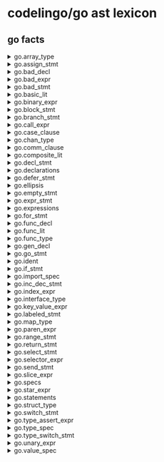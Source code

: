 # codelingo/go ast lexicon



##  go facts
<details><summary>go.array_type</summary><p>

#### Example of finding every array_type and having a review flow comment on it:

```yaml
tenets:
  - name: find_all_array_type
    doc:  Example query to find all instances of array_type
    flows:
      codelingo/review
	       comments: This is a array_type.
	   query: |
	     import codelingo/ast/go

	     @ review.comment
	     go.array_type
```
</p></details>

<details><summary>go.assign_stmt</summary><p>

#### Example of finding every assign_stmt and having a review flow comment on it:

```yaml
tenets:
  - name: find_all_assign_stmt
    doc:  Example query to find all instances of assign_stmt
    flows:
      codelingo/review
	       comments: This is a assign_stmt.
	   query: |
	     import codelingo/ast/go

	     @ review.comment
	     go.assign_stmt
```
</p></details>

<details><summary>go.bad_decl</summary><p>

#### Example of finding every bad_decl and having a review flow comment on it:

```yaml
tenets:
  - name: find_all_bad_decl
    doc:  Example query to find all instances of bad_decl
    flows:
      codelingo/review
	       comments: This is a bad_decl.
	   query: |
	     import codelingo/ast/go

	     @ review.comment
	     go.bad_decl
```
</p></details>

<details><summary>go.bad_expr</summary><p>

#### Example of finding every bad_expr and having a review flow comment on it:

```yaml
tenets:
  - name: find_all_bad_expr
    doc:  Example query to find all instances of bad_expr
    flows:
      codelingo/review
	       comments: This is a bad_expr.
	   query: |
	     import codelingo/ast/go

	     @ review.comment
	     go.bad_expr
```
</p></details>

<details><summary>go.bad_stmt</summary><p>

#### Example of finding every bad_stmt and having a review flow comment on it:

```yaml
tenets:
  - name: find_all_bad_stmt
    doc:  Example query to find all instances of bad_stmt
    flows:
      codelingo/review
	       comments: This is a bad_stmt.
	   query: |
	     import codelingo/ast/go

	     @ review.comment
	     go.bad_stmt
```
</p></details>

<details><summary>go.basic_lit</summary><p>

#### Example of finding every basic_lit and having a review flow comment on it:

```yaml
tenets:
  - name: find_all_basic_lit
    doc:  Example query to find all instances of basic_lit
    flows:
      codelingo/review
	       comments: This is a basic_lit.
	   query: |
	     import codelingo/ast/go

	     @ review.comment
	     go.basic_lit
```
</p></details>

<details><summary>go.binary_expr</summary><p>

#### Example of finding every binary_expr and having a review flow comment on it:

```yaml
tenets:
  - name: find_all_binary_expr
    doc:  Example query to find all instances of binary_expr
    flows:
      codelingo/review
	       comments: This is a binary_expr.
	   query: |
	     import codelingo/ast/go

	     @ review.comment
	     go.binary_expr
```
</p></details>

<details><summary>go.block_stmt</summary><p>

#### Example of finding every block_stmt and having a review flow comment on it:

```yaml
tenets:
  - name: find_all_block_stmt
    doc:  Example query to find all instances of block_stmt
    flows:
      codelingo/review
	       comments: This is a block_stmt.
	   query: |
	     import codelingo/ast/go

	     @ review.comment
	     go.block_stmt
```
</p></details>

<details><summary>go.branch_stmt</summary><p>

#### Example of finding every branch_stmt and having a review flow comment on it:

```yaml
tenets:
  - name: find_all_branch_stmt
    doc:  Example query to find all instances of branch_stmt
    flows:
      codelingo/review
	       comments: This is a branch_stmt.
	   query: |
	     import codelingo/ast/go

	     @ review.comment
	     go.branch_stmt
```
</p></details>

<details><summary>go.call_expr</summary><p>

#### Example of finding every call_expr and having a review flow comment on it:

```yaml
tenets:
  - name: find_all_call_expr
    doc:  Example query to find all instances of call_expr
    flows:
      codelingo/review
	       comments: This is a call_expr.
	   query: |
	     import codelingo/ast/go

	     @ review.comment
	     go.call_expr
```
</p></details>

<details><summary>go.case_clause</summary><p>

#### Example of finding every case_clause and having a review flow comment on it:

```yaml
tenets:
  - name: find_all_case_clause
    doc:  Example query to find all instances of case_clause
    flows:
      codelingo/review
	       comments: This is a case_clause.
	   query: |
	     import codelingo/ast/go

	     @ review.comment
	     go.case_clause
```
</p></details>

<details><summary>go.chan_type</summary><p>

#### Example of finding every chan_type and having a review flow comment on it:

```yaml
tenets:
  - name: find_all_chan_type
    doc:  Example query to find all instances of chan_type
    flows:
      codelingo/review
	       comments: This is a chan_type.
	   query: |
	     import codelingo/ast/go

	     @ review.comment
	     go.chan_type
```
</p></details>

<details><summary>go.comm_clause</summary><p>

#### Example of finding every comm_clause and having a review flow comment on it:

```yaml
tenets:
  - name: find_all_comm_clause
    doc:  Example query to find all instances of comm_clause
    flows:
      codelingo/review
	       comments: This is a comm_clause.
	   query: |
	     import codelingo/ast/go

	     @ review.comment
	     go.comm_clause
```
</p></details>

<details><summary>go.composite_lit</summary><p>

#### Example of finding every composite_lit and having a review flow comment on it:

```yaml
tenets:
  - name: find_all_composite_lit
    doc:  Example query to find all instances of composite_lit
    flows:
      codelingo/review
	       comments: This is a composite_lit.
	   query: |
	     import codelingo/ast/go

	     @ review.comment
	     go.composite_lit
```
</p></details>

<details><summary>go.decl_stmt</summary><p>

#### Example of finding every decl_stmt and having a review flow comment on it:

```yaml
tenets:
  - name: find_all_decl_stmt
    doc:  Example query to find all instances of decl_stmt
    flows:
      codelingo/review
	       comments: This is a decl_stmt.
	   query: |
	     import codelingo/ast/go

	     @ review.comment
	     go.decl_stmt
```
</p></details>

<details><summary>go.declarations</summary><p>

#### Example of finding every declarations and having a review flow comment on it:

```yaml
tenets:
  - name: find_all_declarations
    doc:  Example query to find all instances of declarations
    flows:
      codelingo/review
	       comments: This is a declarations.
	   query: |
	     import codelingo/ast/go

	     @ review.comment
	     go.declarations
```
</p></details>

<details><summary>go.defer_stmt</summary><p>

#### Example of finding every defer_stmt and having a review flow comment on it:

```yaml
tenets:
  - name: find_all_defer_stmt
    doc:  Example query to find all instances of defer_stmt
    flows:
      codelingo/review
	       comments: This is a defer_stmt.
	   query: |
	     import codelingo/ast/go

	     @ review.comment
	     go.defer_stmt
```
</p></details>

<details><summary>go.ellipsis</summary><p>

#### Example of finding every ellipsis and having a review flow comment on it:

```yaml
tenets:
  - name: find_all_ellipsis
    doc:  Example query to find all instances of ellipsis
    flows:
      codelingo/review
	       comments: This is a ellipsis.
	   query: |
	     import codelingo/ast/go

	     @ review.comment
	     go.ellipsis
```
</p></details>

<details><summary>go.empty_stmt</summary><p>

#### Example of finding every empty_stmt and having a review flow comment on it:

```yaml
tenets:
  - name: find_all_empty_stmt
    doc:  Example query to find all instances of empty_stmt
    flows:
      codelingo/review
	       comments: This is a empty_stmt.
	   query: |
	     import codelingo/ast/go

	     @ review.comment
	     go.empty_stmt
```
</p></details>

<details><summary>go.expr_stmt</summary><p>

#### Example of finding every expr_stmt and having a review flow comment on it:

```yaml
tenets:
  - name: find_all_expr_stmt
    doc:  Example query to find all instances of expr_stmt
    flows:
      codelingo/review
	       comments: This is a expr_stmt.
	   query: |
	     import codelingo/ast/go

	     @ review.comment
	     go.expr_stmt
```
</p></details>

<details><summary>go.expressions</summary><p>

#### Example of finding every expressions and having a review flow comment on it:

```yaml
tenets:
  - name: find_all_expressions
    doc:  Example query to find all instances of expressions
    flows:
      codelingo/review
	       comments: This is a expressions.
	   query: |
	     import codelingo/ast/go

	     @ review.comment
	     go.expressions
```
</p></details>

<details><summary>go.for_stmt</summary><p>

#### Example of finding every for_stmt and having a review flow comment on it:

```yaml
tenets:
  - name: find_all_for_stmt
    doc:  Example query to find all instances of for_stmt
    flows:
      codelingo/review
	       comments: This is a for_stmt.
	   query: |
	     import codelingo/ast/go

	     @ review.comment
	     go.for_stmt
```
</p></details>

<details><summary>go.func_decl</summary><p>

#### Example of finding every func_decl and having a review flow comment on it:

```yaml
tenets:
  - name: find_all_func_decl
    doc:  Example query to find all instances of func_decl
    flows:
      codelingo/review
	       comments: This is a func_decl.
	   query: |
	     import codelingo/ast/go

	     @ review.comment
	     go.func_decl
```
</p></details>

<details><summary>go.func_lit</summary><p>

#### Example of finding every func_lit and having a review flow comment on it:

```yaml
tenets:
  - name: find_all_func_lit
    doc:  Example query to find all instances of func_lit
    flows:
      codelingo/review
	       comments: This is a func_lit.
	   query: |
	     import codelingo/ast/go

	     @ review.comment
	     go.func_lit
```
</p></details>

<details><summary>go.func_type</summary><p>

#### Example of finding every func_type and having a review flow comment on it:

```yaml
tenets:
  - name: find_all_func_type
    doc:  Example query to find all instances of func_type
    flows:
      codelingo/review
	       comments: This is a func_type.
	   query: |
	     import codelingo/ast/go

	     @ review.comment
	     go.func_type
```
</p></details>

<details><summary>go.gen_decl</summary><p>

#### Example of finding every gen_decl and having a review flow comment on it:

```yaml
tenets:
  - name: find_all_gen_decl
    doc:  Example query to find all instances of gen_decl
    flows:
      codelingo/review
	       comments: This is a gen_decl.
	   query: |
	     import codelingo/ast/go

	     @ review.comment
	     go.gen_decl
```
</p></details>

<details><summary>go.go_stmt</summary><p>

#### Example of finding every go_stmt and having a review flow comment on it:

```yaml
tenets:
  - name: find_all_go_stmt
    doc:  Example query to find all instances of go_stmt
    flows:
      codelingo/review
	       comments: This is a go_stmt.
	   query: |
	     import codelingo/ast/go

	     @ review.comment
	     go.go_stmt
```
</p></details>

<details><summary>go.ident</summary><p>

#### Example of finding every ident and having a review flow comment on it:

```yaml
tenets:
  - name: find_all_ident
    doc:  Example query to find all instances of ident
    flows:
      codelingo/review
	       comments: This is a ident.
	   query: |
	     import codelingo/ast/go

	     @ review.comment
	     go.ident
```
</p></details>

<details><summary>go.if_stmt</summary><p>

#### Example of finding every if_stmt and having a review flow comment on it:

```yaml
tenets:
  - name: find_all_if_stmt
    doc:  Example query to find all instances of if_stmt
    flows:
      codelingo/review
	       comments: This is a if_stmt.
	   query: |
	     import codelingo/ast/go

	     @ review.comment
	     go.if_stmt
```
</p></details>

<details><summary>go.import_spec</summary><p>

#### Example of finding every import_spec and having a review flow comment on it:

```yaml
tenets:
  - name: find_all_import_spec
    doc:  Example query to find all instances of import_spec
    flows:
      codelingo/review
	       comments: This is a import_spec.
	   query: |
	     import codelingo/ast/go

	     @ review.comment
	     go.import_spec
```
</p></details>

<details><summary>go.inc_dec_stmt</summary><p>

#### Example of finding every inc_dec_stmt and having a review flow comment on it:

```yaml
tenets:
  - name: find_all_inc_dec_stmt
    doc:  Example query to find all instances of inc_dec_stmt
    flows:
      codelingo/review
	       comments: This is a inc_dec_stmt.
	   query: |
	     import codelingo/ast/go

	     @ review.comment
	     go.inc_dec_stmt
```
</p></details>

<details><summary>go.index_expr</summary><p>

#### Example of finding every index_expr and having a review flow comment on it:

```yaml
tenets:
  - name: find_all_index_expr
    doc:  Example query to find all instances of index_expr
    flows:
      codelingo/review
	       comments: This is a index_expr.
	   query: |
	     import codelingo/ast/go

	     @ review.comment
	     go.index_expr
```
</p></details>

<details><summary>go.interface_type</summary><p>

#### Example of finding every interface_type and having a review flow comment on it:

```yaml
tenets:
  - name: find_all_interface_type
    doc:  Example query to find all instances of interface_type
    flows:
      codelingo/review
	       comments: This is a interface_type.
	   query: |
	     import codelingo/ast/go

	     @ review.comment
	     go.interface_type
```
</p></details>

<details><summary>go.key_value_expr</summary><p>

#### Example of finding every key_value_expr and having a review flow comment on it:

```yaml
tenets:
  - name: find_all_key_value_expr
    doc:  Example query to find all instances of key_value_expr
    flows:
      codelingo/review
	       comments: This is a key_value_expr.
	   query: |
	     import codelingo/ast/go

	     @ review.comment
	     go.key_value_expr
```
</p></details>

<details><summary>go.labeled_stmt</summary><p>

#### Example of finding every labeled_stmt and having a review flow comment on it:

```yaml
tenets:
  - name: find_all_labeled_stmt
    doc:  Example query to find all instances of labeled_stmt
    flows:
      codelingo/review
	       comments: This is a labeled_stmt.
	   query: |
	     import codelingo/ast/go

	     @ review.comment
	     go.labeled_stmt
```
</p></details>

<details><summary>go.map_type</summary><p>

#### Example of finding every map_type and having a review flow comment on it:

```yaml
tenets:
  - name: find_all_map_type
    doc:  Example query to find all instances of map_type
    flows:
      codelingo/review
	       comments: This is a map_type.
	   query: |
	     import codelingo/ast/go

	     @ review.comment
	     go.map_type
```
</p></details>

<details><summary>go.paren_expr</summary><p>

#### Example of finding every paren_expr and having a review flow comment on it:

```yaml
tenets:
  - name: find_all_paren_expr
    doc:  Example query to find all instances of paren_expr
    flows:
      codelingo/review
	       comments: This is a paren_expr.
	   query: |
	     import codelingo/ast/go

	     @ review.comment
	     go.paren_expr
```
</p></details>

<details><summary>go.range_stmt</summary><p>

#### Example of finding every range_stmt and having a review flow comment on it:

```yaml
tenets:
  - name: find_all_range_stmt
    doc:  Example query to find all instances of range_stmt
    flows:
      codelingo/review
	       comments: This is a range_stmt.
	   query: |
	     import codelingo/ast/go

	     @ review.comment
	     go.range_stmt
```
</p></details>

<details><summary>go.return_stmt</summary><p>

#### Example of finding every return_stmt and having a review flow comment on it:

```yaml
tenets:
  - name: find_all_return_stmt
    doc:  Example query to find all instances of return_stmt
    flows:
      codelingo/review
	       comments: This is a return_stmt.
	   query: |
	     import codelingo/ast/go

	     @ review.comment
	     go.return_stmt
```
</p></details>

<details><summary>go.select_stmt</summary><p>

#### Example of finding every select_stmt and having a review flow comment on it:

```yaml
tenets:
  - name: find_all_select_stmt
    doc:  Example query to find all instances of select_stmt
    flows:
      codelingo/review
	       comments: This is a select_stmt.
	   query: |
	     import codelingo/ast/go

	     @ review.comment
	     go.select_stmt
```
</p></details>

<details><summary>go.selector_expr</summary><p>

#### Example of finding every selector_expr and having a review flow comment on it:

```yaml
tenets:
  - name: find_all_selector_expr
    doc:  Example query to find all instances of selector_expr
    flows:
      codelingo/review
	       comments: This is a selector_expr.
	   query: |
	     import codelingo/ast/go

	     @ review.comment
	     go.selector_expr
```
</p></details>

<details><summary>go.send_stmt</summary><p>

#### Example of finding every send_stmt and having a review flow comment on it:

```yaml
tenets:
  - name: find_all_send_stmt
    doc:  Example query to find all instances of send_stmt
    flows:
      codelingo/review
	       comments: This is a send_stmt.
	   query: |
	     import codelingo/ast/go

	     @ review.comment
	     go.send_stmt
```
</p></details>

<details><summary>go.slice_expr</summary><p>

#### Example of finding every slice_expr and having a review flow comment on it:

```yaml
tenets:
  - name: find_all_slice_expr
    doc:  Example query to find all instances of slice_expr
    flows:
      codelingo/review
	       comments: This is a slice_expr.
	   query: |
	     import codelingo/ast/go

	     @ review.comment
	     go.slice_expr
```
</p></details>

<details><summary>go.specs</summary><p>

#### Example of finding every specs and having a review flow comment on it:

```yaml
tenets:
  - name: find_all_specs
    doc:  Example query to find all instances of specs
    flows:
      codelingo/review
	       comments: This is a specs.
	   query: |
	     import codelingo/ast/go

	     @ review.comment
	     go.specs
```
</p></details>

<details><summary>go.star_expr</summary><p>

#### Example of finding every star_expr and having a review flow comment on it:

```yaml
tenets:
  - name: find_all_star_expr
    doc:  Example query to find all instances of star_expr
    flows:
      codelingo/review
	       comments: This is a star_expr.
	   query: |
	     import codelingo/ast/go

	     @ review.comment
	     go.star_expr
```
</p></details>

<details><summary>go.statements</summary><p>

#### Example of finding every statements and having a review flow comment on it:

```yaml
tenets:
  - name: find_all_statements
    doc:  Example query to find all instances of statements
    flows:
      codelingo/review
	       comments: This is a statements.
	   query: |
	     import codelingo/ast/go

	     @ review.comment
	     go.statements
```
</p></details>

<details><summary>go.struct_type</summary><p>

#### Example of finding every struct_type and having a review flow comment on it:

```yaml
tenets:
  - name: find_all_struct_type
    doc:  Example query to find all instances of struct_type
    flows:
      codelingo/review
	       comments: This is a struct_type.
	   query: |
	     import codelingo/ast/go

	     @ review.comment
	     go.struct_type
```
</p></details>

<details><summary>go.switch_stmt</summary><p>

#### Example of finding every switch_stmt and having a review flow comment on it:

```yaml
tenets:
  - name: find_all_switch_stmt
    doc:  Example query to find all instances of switch_stmt
    flows:
      codelingo/review
	       comments: This is a switch_stmt.
	   query: |
	     import codelingo/ast/go

	     @ review.comment
	     go.switch_stmt
```
</p></details>

<details><summary>go.type_assert_expr</summary><p>

#### Example of finding every type_assert_expr and having a review flow comment on it:

```yaml
tenets:
  - name: find_all_type_assert_expr
    doc:  Example query to find all instances of type_assert_expr
    flows:
      codelingo/review
	       comments: This is a type_assert_expr.
	   query: |
	     import codelingo/ast/go

	     @ review.comment
	     go.type_assert_expr
```
</p></details>

<details><summary>go.type_spec</summary><p>

#### Example of finding every type_spec and having a review flow comment on it:

```yaml
tenets:
  - name: find_all_type_spec
    doc:  Example query to find all instances of type_spec
    flows:
      codelingo/review
	       comments: This is a type_spec.
	   query: |
	     import codelingo/ast/go

	     @ review.comment
	     go.type_spec
```
</p></details>

<details><summary>go.type_switch_stmt</summary><p>

#### Example of finding every type_switch_stmt and having a review flow comment on it:

```yaml
tenets:
  - name: find_all_type_switch_stmt
    doc:  Example query to find all instances of type_switch_stmt
    flows:
      codelingo/review
	       comments: This is a type_switch_stmt.
	   query: |
	     import codelingo/ast/go

	     @ review.comment
	     go.type_switch_stmt
```
</p></details>

<details><summary>go.unary_expr</summary><p>

#### Example of finding every unary_expr and having a review flow comment on it:

```yaml
tenets:
  - name: find_all_unary_expr
    doc:  Example query to find all instances of unary_expr
    flows:
      codelingo/review
	       comments: This is a unary_expr.
	   query: |
	     import codelingo/ast/go

	     @ review.comment
	     go.unary_expr
```
</p></details>

<details><summary>go.value_spec</summary><p>

#### Example of finding every value_spec and having a review flow comment on it:

```yaml
tenets:
  - name: find_all_value_spec
    doc:  Example query to find all instances of value_spec
    flows:
      codelingo/review
	       comments: This is a value_spec.
	   query: |
	     import codelingo/ast/go

	     @ review.comment
	     go.value_spec
```
</p></details>

